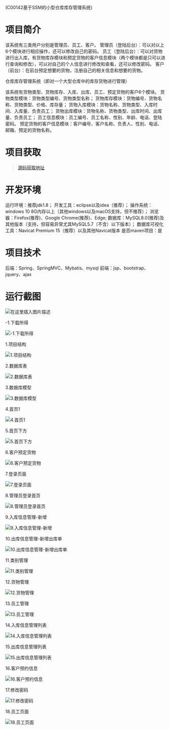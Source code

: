 
(C00142基于SSM的小型仓库库存管理系统)
# 项目简介
该系统有三类用户分别是管理员、员工、客户。
管理员（登陆后台）：可以对以上6个模块进行相应操作，还可以修改自己的密码。
员工（登陆后台）：可以对货物进行出入库，有货物库存模块和预定货物的客户信息模块（两个模块都是只可以进行查询和修改），可以对自己的个人信息进行修改和查看，还可以修改密码。
客户（前台）：在前台预定想要的货物，注册自己的相关信息和想要的货物。

仓库库存管理系统（即对一个大型仓库中的库存货物进行管理）

该系统有货物类型、货物库存、入库、出库、员工、预定货物的客户6个模块。
货物类型模块：货物类型编号、货物类型名称；
货物库存模块：货物编号、货物名称、货物类型、价格、库存量；
货物入库模块：货物名称、货物类型、入库时间、入库量、负责员工；
货物出库模块：货物名称、货物类型、出库时间、出库量、负责员工；
员工信息模块：员工编号、员工名称、性别、年龄、电话、登陆密码。
预定货物的客户信息模块：客户编号、客户名称、负责人、性别、电话、邮箱、预定的货物名称。

 # 项目获取
> [源码获取地址](http://www.manoncode.cn/details?id=142)

 
# 开发环境

运行环境：推荐jdk1.8；
开发工具：eclipse以及idea（推荐）；
操作系统：windows 10 8G内存以上（其他windows以及macOS支持，但不推荐）；
浏览器：Firefox(推荐)、Google Chrome(推荐)、Edge;
数据库：MySQL8.0(推荐)及其他版本（支持，但容易异常尤其MySQL5.7（不含）以下版本）；
数据库可视化工具：Navicat Premium 15（推荐）以及其他Navicat版本
是否maven项目：是


 # 项目技术
 
后端：Spring、SpringMVC、Mybatis、mysql
前端：jsp、bootstrap、jquery、ajax

 # 运行截图
 
![在这里插入图片描述](https://img-blog.csdnimg.cn/9b3f446e7e03467bab7730eef1b0475c.png#pic_center)

  -1.下载所得 

![-1.下载所得](https://img-blog.csdnimg.cn/img_convert/af29c8d1fb7be10a368d57be07cb6e04.png)

  1.项目结构 

![1.项目结构](https://img-blog.csdnimg.cn/img_convert/37519bab3bebd28a91bad289738d74e5.png)

  2.数据库表 

![2.数据库表](https://img-blog.csdnimg.cn/img_convert/938767b5403f846d2f7a5405fda02fe6.png)

  3.数据库模型 

![3.数据库模型](https://img-blog.csdnimg.cn/img_convert/9869190ee5bfd6b95672f4aca5a3bc63.png)

  4.首页1 

![4.首页1](https://img-blog.csdnimg.cn/img_convert/6bf5f6a2e25734311926c774c5261acb.png)

  5.首页下方 

![5.首页下方](https://img-blog.csdnimg.cn/img_convert/398b86f5111c18b30de49c6843a18f04.png)

  6.客户预定货物 

![6.客户预定货物](https://img-blog.csdnimg.cn/img_convert/47ed40e93120bc7ea7ab519c3eaf614b.png)

  7.登录页面 

![7.登录页面](https://img-blog.csdnimg.cn/img_convert/3a85f82f8c5448ab1ccda2dfdc3c5dcc.png)

  8.管理员登录首页 

![8.管理员登录首页](https://img-blog.csdnimg.cn/img_convert/6c0b67de4fb0c91536a59e16f5fdcdc3.png)

  9.入库信息管理-新增 

![9.入库信息管理-新增](https://img-blog.csdnimg.cn/img_convert/b7b895b87fe40945c1c7033c4f784ef1.png)

  10.出库信息管理-新增出库单 

![10.出库信息管理-新增出库单](https://img-blog.csdnimg.cn/img_convert/b9df609a611b16cc8bbf6eebd13b832a.png)

  11.类别管理 

![11.类别管理](https://img-blog.csdnimg.cn/img_convert/e92513ff177f5daaffabdd30e7be4958.png)

  12.货物管理 

![12.货物管理](https://img-blog.csdnimg.cn/img_convert/8bcf7dfc1cbd24bba3c7c37e9a51b725.png)

  13.员工管理 

![13.员工管理](https://img-blog.csdnimg.cn/img_convert/5629c9c285e956a46f4ea808a4910328.png)

  14.入库信息管理列表 

![14.入库信息管理列表](https://img-blog.csdnimg.cn/img_convert/f0111d1c82ebfc54ea9926f0f929f555.png)

  15.出库信息管理列表 

![15.出库信息管理列表](https://img-blog.csdnimg.cn/img_convert/2403f1ef468e49098413999bddb62cdf.png)

  16.客户预约信息 

![16.客户预约信息](https://img-blog.csdnimg.cn/img_convert/3c689b67f92076659dcdec058f0b93f6.png)

  17.修改密码 

![17.修改密码](https://img-blog.csdnimg.cn/img_convert/09575cd1f6aea24bc93bce5d29c34684.png)

  18.员工页面 

![18.员工页面](https://img-blog.csdnimg.cn/img_convert/cfbc3a5f1a40a097b4ee6cfe52862c19.png)
